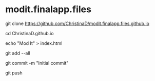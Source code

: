 modit.finalapp.files
====================
git clone https://github.com/ChristinaD/modit.finalapp.files.github.io

cd ChristinaD.github.io

echo "Mod It" > index.html

git add --all

git commit -m "Initial commit"

git push
